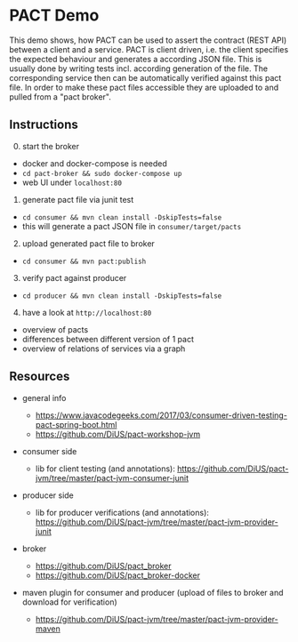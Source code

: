 # PACT Demo

This demo shows, how PACT can be used to assert the contract (REST API) between a client and a service. PACT is client
driven, i.e. the client specifies the expected behaviour and generates a according JSON file. This is usually done by
writing tests incl. according generation of the file. The corresponding service then can be automatically verified against
this pact file. In order to make these pact files accessible they are uploaded to and pulled from a "pact broker".

## Instructions

0. start the broker

  - docker and docker-compose is needed
  - `cd pact-broker && sudo docker-compose up`
  - web UI under `localhost:80`

1. generate pact file via junit test

  - `cd consumer && mvn clean install -DskipTests=false`
  - this will generate a pact JSON file in `consumer/target/pacts`
  
2. upload generated pact file to broker

  - `cd consumer && mvn pact:publish`

3. verify pact against producer

  - `cd producer && mvn clean install -DskipTests=false`
  
4. have a look at `http://localhost:80`

  - overview of pacts
  - differences between different version of 1 pact
  - overview of relations of services via a graph
  
  
## Resources

  - general info
    - https://www.javacodegeeks.com/2017/03/consumer-driven-testing-pact-spring-boot.html
    - https://github.com/DiUS/pact-workshop-jvm
    
  - consumer side
    - lib for client testing (and annotations): https://github.com/DiUS/pact-jvm/tree/master/pact-jvm-consumer-junit

  - producer side
    - lib for producer verifications (and annotations): https://github.com/DiUS/pact-jvm/tree/master/pact-jvm-provider-junit
    
  - broker
    - https://github.com/DiUS/pact_broker
    - https://github.com/DiUS/pact_broker-docker
    
  - maven plugin for consumer and producer (upload of files to broker and download for verification)
    - https://github.com/DiUS/pact-jvm/tree/master/pact-jvm-provider-maven
